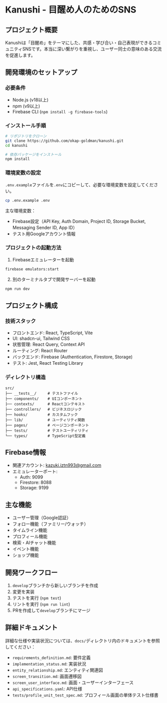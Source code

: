 # Kanushi - 目醒め人のためのSNS

## プロジェクト概要
Kanushiは「目醒め」をテーマにした、共感・学び合い・自己表現ができるコミュニティSNSです。本当に深い繋がりを重視し、ユーザー同士の意味のある交流を促進します。

## 開発環境のセットアップ

### 必要条件
- Node.js (v18以上)
- npm (v9以上)
- Firebase CLI (`npm install -g firebase-tools`)

### インストール手順
```sh
# リポジトリをクローン
git clone https://github.com/okap-goldman/kanushi.git
cd kanushi

# 依存パッケージをインストール
npm install
```

### 環境変数の設定
`.env.example`ファイルを`.env`にコピーして、必要な環境変数を設定してください。

```sh
cp .env.example .env
```

主な環境変数：
- Firebase設定（API Key, Auth Domain, Project ID, Storage Bucket, Messaging Sender ID, App ID）
- テスト用Googleアカウント情報

### プロジェクトの起動方法
1. Firebaseエミュレーターを起動
```sh
firebase emulators:start
```

2. 別のターミナルタブで開発サーバーを起動
```sh
npm run dev
```

## プロジェクト構成

### 技術スタック
- フロントエンド: React, TypeScript, Vite
- UI: shadcn-ui, Tailwind CSS
- 状態管理: React Query, Context API
- ルーティング: React Router
- バックエンド: Firebase (Authentication, Firestore, Storage)
- テスト: Jest, React Testing Library

### ディレクトリ構造
```
src/
├── __tests__/     # テストファイル
├── components/    # UIコンポーネント
├── contexts/      # Reactコンテキスト
├── controllers/   # ビジネスロジック
├── hooks/         # カスタムフック
├── lib/           # ユーティリティ関数
├── pages/         # ページコンポーネント
├── tests/         # テストユーティリティ
└── types/         # TypeScript型定義
```

## Firebase情報
- 関連アカウント: kazuki.iztn993@gmail.com
- エミュレーターポート:
  - Auth: 9099
  - Firestore: 8088
  - Storage: 9199

## 主な機能
- ユーザー管理（Google認証）
- フォロー機能（ファミリー/ウォッチ）
- タイムライン機能
- プロフィール機能
- 検索・AIチャット機能
- イベント機能
- ショップ機能

## 開発ワークフロー
1. `develop`ブランチから新しいブランチを作成
2. 変更を実装
3. テストを実行 (`npm test`)
4. リントを実行 (`npm run lint`)
5. PRを作成して`develop`ブランチにマージ

## 詳細ドキュメント
詳細な仕様や実装状況については、`docs/`ディレクトリ内のドキュメントを参照してください：
- `requirements_definition.md`: 要件定義
- `implementation_status.md`: 実装状況
- `entity_relationship.md`: エンティティ関連図
- `screen_transition.md`: 画面遷移図
- `screen_user_interface.md`: 画面・ユーザーインターフェース
- `api_specifications.yaml`: API仕様
- `tests/profile_unit_test_spec.md`: プロフィール画面の単体テスト仕様書
